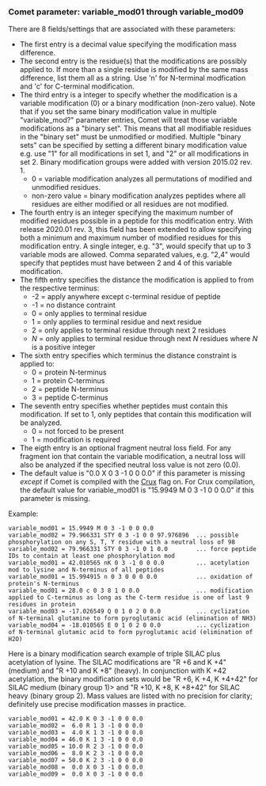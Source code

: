 ### Comet parameter: variable_mod01 through variable_mod09

There are 8 fields/settings that are associated with these parameters:
  - The first entry is a decimal value specifying the modification mass difference.
  - The second entry is the residue(s) that the modifications are possibly applied to.
    If more than a single residue is modified by the same mass difference, list them
    all as a string.  Use 'n' for N-terminal modfication and 'c' for C-terminal modification.
  - The third entry is a integer to specify whether the modification is a
    variable modification (0) or a binary modification (non-zero value).
    Note that if you set the same binary modification value in multiple "variable_mod?" parameter
    entries, Comet will treat those variable modifications as a "binary set".  This means
    that all modifiable residues in the "binary set" must be unmodified or modified.  Multiple
    "binary sets" can be specified by setting a different binary modification value e.g.
    use "1" for all modifications in set 1, and "2" or all modifications in set 2.
    Binary modification groups were added with version 2015.02 rev. 1.
    - 0 = variable modification analyzes all permutations of modified and unmodified residues.
    - non-zero value = binary modification analyzes peptides where all residues are either modified or all residues are not modified.
  - The fourth entry is an integer specifying the maximum number of modified residues
    possible in a peptide for this modification entry. With release 2020.01 rev. 3, this
    field has been extended to allow specifying both a minimum and maximum number of
    modified residues for this modification entry. A single integer, e.g. "3", would
    specify that up to 3 variable mods are allowed.  Comma separated values, e.g. "2,4"
    would specify that peptides must have between 2 and 4 of this variable modification.
  - The fifth entry specifies the distance the modification is applied to from the respective terminus:
    - -2 = apply anywhere except c-terminal residue of peptide
    - -1 = no distance contraint
    - 0 = only applies to terminal residue
    - 1 = only applies to terminal residue and next residue
    - 2 = only applies to terminal residue through next 2 residues
    - *N* = only applies to terminal residue through next <i>N</i> residues where <i>N</i> is a positive integer
  - The sixth entry specifies which terminus the distance constraint is applied to:
    - 0 = protein N-terminus
    - 1 = protein C-terminus
    - 2 = peptide N-terminus
    - 3 = peptide C-terminus
  - The seventh entry specifies whether peptides must contain this modification.  If set to 1,
    only peptides that contain this modification will be analyzed.
    - 0 = not forced to be present
    - 1 = modification is required 
  - The eigth entry is an optional fragment neutral loss field. For any fragment ion that
    contain the variable modification, a neutral loss will also be analyzed if the specified
    neutral loss value is not zero (0.0).
  - The default value is "0.0 X 0 3 -1 0 0 0.0" if this parameter is missing *except* if Comet is
    compiled with the [Crux](http://crux.ms) flag on.
    For Crux compilation, the default value for variable_mod01 is "15.9949 M 0 3 -1 0 0 0.0" if this
    parameter is missing.

Example:
```
variable_mod01 = 15.9949 M 0 3 -1 0 0 0.0
variable_mod02 = 79.966331 STY 0 3 -1 0 0 97.976896  ... possible phosphorylation on any S, T, Y residue with a neutral loss of 98
variable_mod02 = 79.966331 STY 0 3 -1 0 1 0.0        ... force peptide IDs to contain at least one phosphorylation mod
variable_mod01 = 42.010565 nK 0 3 -1 0 0 0.0         ... acetylation mod to lysine and N-terminus of all peptides
variable_mod01 = 15.994915 n 0 3 0 0 0 0.0           ... oxidation of protein's N-terminus
variable_mod01 = 28.0 c 0 3 8 1 0 0.0                ... modification applied to C-terminus as long as the C-term residue is one of last 9 residues in protein
variable_mod03 = -17.026549 Q 0 1 0 2 0 0.0          ... cyclization of N-terminal glutamine to form pyroglutamic acid (elimination of NH3)
variable_mod04 = -18.010565 E 0 1 0 2 0 0.0          ... cyclization of N-terminal glutamic acid to form pyroglutamic acid (elimination of H2O)
```

Here is a binary modification search example of triple SILAC plus acetylation of lysine.
The SILAC modifications are "R +6 and K +4" (medium) and "R +10 and K +8" (heavy).
In conjunction with K +42 acetylation, the binary modification sets would be
"R +6, K +4, K +4+42" for SILAC medium (binary group 1)> and
"R +10, K +8, K +8+42" for SILAC heavy (binary group 2).
Mass values are listed with no precision for clarity; definitely use precise
modification masses in practice.
```
variable_mod01 = 42.0 K 0 3 -1 0 0 0.0
variable_mod02 =  6.0 R 1 3 -1 0 0 0.0
variable_mod03 =  4.0 K 1 3 -1 0 0 0.0
variable_mod04 = 46.0 K 1 3 -1 0 0 0.0
variable_mod05 = 10.0 R 2 3 -1 0 0 0.0
variable_mod06 =  8.0 K 2 3 -1 0 0 0.0
variable_mod07 = 50.0 K 2 3 -1 0 0 0.0
variable_mod08 =  0.0 X 0 3 -1 0 0 0.0
variable_mod09 =  0.0 X 0 3 -1 0 0 0.0
```
